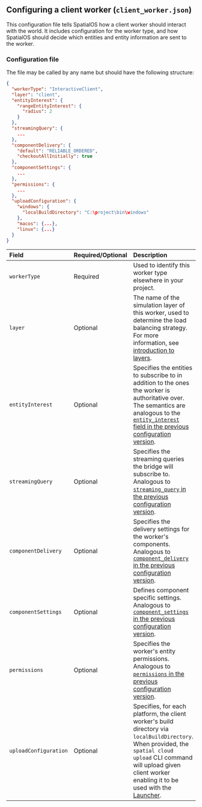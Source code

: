 ## Configuring a client worker (`client_worker.json`)

This configuration file tells SpatialOS how a client worker should interact with the world. It includes configuration for the worker type, and how SpatialOS should decide which entities and entity information are sent to the worker.

### Configuration file

The file may be called by any name but should have the following structure:
```json
{
  "workerType": "InteractiveClient",
  "layer": "client",  
  "entityInterest": {
    "rangeEntityInterest": {
      "radius": 2
    }
  },
  "streamingQuery": {
    ...
  },
  "componentDelivery": {
    "default": "RELIABLE_ORDERED",
    "checkoutAllInitially": true
  },
  "componentSettings": {
    ...
  },
  "permissions": {
    ...
  },
  "uploadConfiguration": {
    "windows": {
      "localBuildDirectory": "C:\project\bin\windows"
    },
    "macos": {...},
    "linux": {...}
  }
}
```

| Field | Required/Optional | Description | 
| :------------- | :------------- | :------- |
| `workerType` | Required | Used to identify this worker type elsewhere in your project. |
|`layer`| Optional | The name of the simulation layer of this worker, used to determine the load balancing strategy. For more information, see [introduction to layers](https://docs.improbable.io/reference/latest/shared/worker-configuration/layers#introduction-to-layers).|
| `entityInterest` | Optional | Specifies the entities to subscribe to in addition to the ones the worker is authoritative over. The semantics are analogous to the [`entity_interest` field in the previous configuration version](https://docs.improbable.io/reference/latest/shared/worker-configuration/bridge-config#entity-interest). |
| `streamingQuery` | Optional | Specifies the streaming queries the bridge will subscribe to. Analogous to [`streaming_query` in the previous configuration version](https://docs.improbable.io/reference/latest/shared/worker-configuration/bridge-config#streaming-queries). |
| `componentDelivery` | Optional | Specifies the delivery settings for the worker's components. Analogous to [`component_delivery` in the previous configuration version](https://docs.improbable.io/reference/latest/shared/worker-configuration/bridge-config#component-delivery). |
| `componentSettings` | Optional | Defines component specific settings. Analogous to [`component_settings` in the previous configuration version](https://docs.improbable.io/reference/latest/shared/worker-configuration/bridge-config#component-settings). |
| `permissions` | Optional | Specifies the worker's entity permissions. Analogous to [`permissions` in the previous configuration version](https://docs.improbable.io/reference/latest/shared/worker-configuration/permissions). |
| `uploadConfiguration` | Optional | Specifies, for each platform, the client worker's build directory via `localBuildDirectory`. When provided, the `spatial cloud upload` CLI command will upload given client worker enabling it to be used with the [Launcher](https://docs.improbable.io/reference/latest/shared/operate/launcher#the-launcher). |
